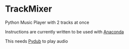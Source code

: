 # TrackMixer
Python Music Player with 2 tracks at once

Instructions are currently written to be used with [Anaconda](https://www.anaconda.com/products/individual)

This needs [Pydub](https://github.com/jiaaro/pydub) to play audio
